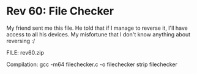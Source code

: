 Rev 60: File Checker
======================
My friend sent me this file. He told that if I manage to reverse it, I'll have access to all his devices. My misfortune that I don't know anything about reversing :/


FILE: rev60.zip

Compilation:
gcc -m64 filechecker.c -o filechecker
strip filechecker